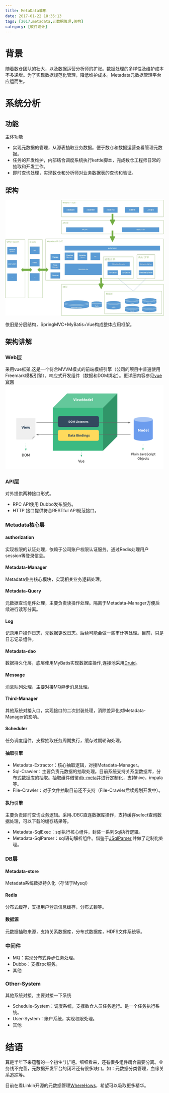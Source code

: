 ```yaml
---
title: MetaData雏形
date: 2017-01-22 18:35:13
tags: [2017,metadata,元数据管理,架构]
category: [软件设计]
---
```

# 背景
随着数仓团队的壮大，以及数据运营分析师的扩张。数据处理的多样性及维护成本不多递增。为了实现数据规范化管理，降低维护成本。Metadata元数据管理平台应运而生。

# 系统分析
## 功能
主体功能
+ 实现元数据的管理，从源表抽取业务数据。便于数仓和数据运营查看管理元数据。
+ 任务的开发维护，内部结合调度系统执行kettle脚本，完成数仓工程师日常的抽取和开发工作。
+ 即时查询处理，实现数仓和分析师对业务数据表的查询和验证。


## 架构
![MetaData架构](https://github.com/alanzhang211/blog-image/raw/master//2017/01/%E6%9E%B6%E6%9E%84%E8%AE%BE%E8%AE%A1/MetaData%E6%9E%B6%E6%9E%84.jpg)

依旧是分层结构，SpringMVC+MyBatis+Vue构成整体应用框架。

<!--more-->

## 架构讲解
### Web层
采用vue框架,这是一个符合MVVM模式的前端模板引擎（公司的项目中普遍使用Freemark模板引擎），响应式开发组件（数据和DOM绑定）。更详细内容参见[vue官网](http://cn.vuejs.org/)
![MVVM](https://github.com/alanzhang211/blog-image/raw/master//2017/01/%E6%9E%B6%E6%9E%84%E8%AE%BE%E8%AE%A1/mvvm.png)

### API层
对外提供两种接口形式。
+ RPC API使用 Dubbo发布服务。
+ HTTP 接口提供符合RESTful API规范接口。

### Metadata核心层
#### authorization
实现权限的认证处理，依赖于公司账户权限认证服务。通过Redis处理用户session等登录信息。

#### Metadata-Manager
Metadata业务核心模块，实现相关业务逻辑处理。

#### Metadata-Query
元数据查询组件处理，主要负责读操作处理。隔离于Metadata-Manager方便后续进行读写分离。

#### Log
记录用户操作日志，元数据更改日志。后续可能会做一些审计等处理。目前，只是日志记录组件。

#### Metadata-dao
数据持久化层，底层使用MyBatis实现数据库操作,连接池采用[Druid](https://github.com/alibaba/druid)。

#### Message
消息队列处理，主要对接MQ异步消息处理。

#### Third-Manager
其他系统对接入口，实现接口的二次封装处理，消除差异化对Metadata-Manager的影响。

#### Scheduler
任务调度组件，支撑抽取任务周期执行，缓存过期轮询处理。

#### 抽取引擎
+ Metadata-Extractor：核心抽取逻辑，对接Metadata-Manager。
+ Sql-Crawler：主要负责元数据的抽取处理。目前系统支持关系型数据库，分布式数据库的抽取。抽取组件借鉴[db-meta](https://github.com/wukenaihe/db-meta)并进行定制化，支持hive，impala等。
+ File-Crawler：对于文件抽取目前还不支持（File-Crawler后续规划开发中）。

#### 执行引擎
主要负责即时查询业务逻辑。采用JDBC直连数据库操作，支持缓存select查询数据处理，可以下载的缓存结果等。
+ Metadata-SqlExec：sql执行核心组件，封装一系列Sql执行逻辑。
+ Metadata-SqlParser：sql语句解析组件。借鉴于[JSqlParser](https://github.com/JSQLParser/JSqlParser),并做了定制化处理。

### DB层
#### Metadata-store
Metadata系统数据持久化（存储于Mysql）

#### Redis
分布式缓存，支撑用户登录信息缓存，分布式锁等。

#### 数据源
元数据抽取来源，支持关系数据库，分布式数据库，HDFS文件系统等。

### 中间件
+ MQ：实现分布式异步任务处理。
+ Dubbo：支撑rpc服务。
+ 其他

### Other-System
其他系统对接，主要对接一下系统
+ Schedule-System：调度系统，支撑数仓人员任务运行。是一个任务执行系统。
+ User-System：账户系统，实现权限处理。
+ 其他

# 结语
算是半年下来蕴蓄的一个初生“儿”吧。细细看来，还有很多组件耦合需要分离。业务线不完善，元数据开发平台的闭环还有很多缺口。如：元数据分类管理，血缘关系追踪等。

目前在看Linkin开源的元数据管理[WhereHows](https://github.com/linkedin/WhereHows)，希望可以吸取更多精华。
